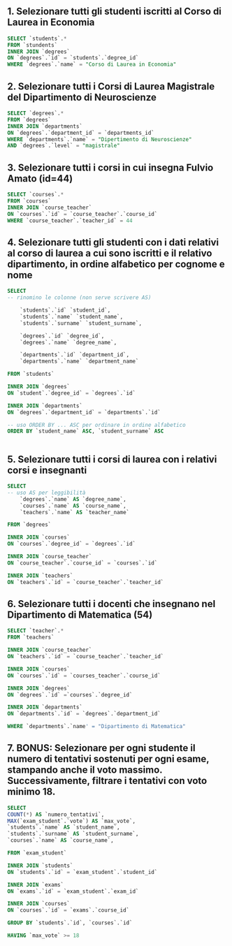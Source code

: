 ## 1. Selezionare tutti gli studenti iscritti al Corso di Laurea in Economia
```sql
SELECT `students`.*
FROM `stundents`
INNER JOIN `degrees`
ON `degrees`.`id` = `students`.`degree_id`
WHERE `degrees`.`name` = "Corso di Laurea in Economia"
``` 

## 2. Selezionare tutti i Corsi di Laurea Magistrale del Dipartimento di Neuroscienze
```sql
SELECT `degrees`.*
FROM `degrees`
INNER JOIN `departments`
ON `degrees`.`department_id` = `departments_id`
WHERE `departments`.`name` = "Dipertimento di Neuroscienze"
AND `degrees`.`level` = "magistrale"
``` 

## 3. Selezionare tutti i corsi in cui insegna Fulvio Amato (id=44)
```sql
SELECT `courses`.*
FROM `courses`
INNER JOIN `course_teacher`
ON `courses`.`id` = `course_teacher`.`course_id`
WHERE `course_teacher`.`teacher_id` = 44
``` 

## 4. Selezionare tutti gli studenti con i dati relativi al corso di laurea a cui sono iscritti e il relativo dipartimento, in ordine alfabetico per cognome e nome
```sql
SELECT 
-- rinomino le colonne (non serve scrivere AS)

    `students`.`id` `student_id`,
    `students`.`name` `student_name`,
    `students`.`surname` `student_surname`,

    `degrees`.`id` `degree_id`,
    `degrees`.`name` `degree_name`,

    `departments`.`id` `department_id`,
    `departments`.`name` `department_name`

FROM `students`

INNER JOIN `degrees`
ON `student`.`degree_id` = `degrees`.`id`

INNER JOIN `departments`
ON `degrees`.`department_id` = `departments`.`id`

-- uso ORDER BY ... ASC per ordinare in ordine alfabetico
ORDER BY `student_name` ASC, `student_surname` ASC



``` 

## 5. Selezionare tutti i corsi di laurea con i relativi corsi e insegnanti
```sql
SELECT
-- uso AS per leggibilità
	`degrees`.`name` AS `degree_name`,
    `courses`.`name` AS `course_name`,
    `teachers`.`name` AS `teacher_name`

FROM `degrees`

INNER JOIN `courses` 
ON `courses`.`degree_id` = `degrees`.`id`

INNER JOIN `course_teacher` 
ON `course_teacher`.`course_id` = `courses`.`id`

INNER JOIN `teachers` 
ON `teachers`.`id` = `course_teacher`.`teacher_id`
``` 

## 6. Selezionare tutti i docenti che insegnano nel Dipartimento di Matematica (54)
```sql
SELECT `teacher`.*
FROM `teachers`

INNER JOIN `course_teacher`
ON `teachers`.`id` = `course_teacher`.`teacher_id`

INNER JOIN `courses`
ON `courses`.`id` = `courses_teacher`.`course_id`

INNER JOIN `degrees`
ON `degrees`.`id` =`courses`.`degree_id`

INNER JOIN `departments`
ON `departments`.`id` = `degrees`.`department_id`

WHERE `departments`.`name' = "Dipartimento di Matematica"

``` 

## 7. BONUS: Selezionare per ogni studente il numero di tentativi sostenuti per ogni esame, stampando anche il voto massimo. Successivamente, filtrare i tentativi con voto minimo 18.
```sql
SELECT 
COUNT(*) AS `numero_tentativi`,
MAX(`exam_student`.`vote`) AS `max_vote`,
`students`.`name` AS `student_name`,
`students`.`surname` AS `student_surname`,
`courses`.`name` AS `course_name`,

FROM `exam_student`

INNER JOIN `students`
ON `students`.`id` = `exam_student`.`student_id`

INNER JOIN `exams`
ON `exams`.`id` = `exam_student`.`exam_id`

INNER JOIN `courses`
ON `courses`.`id` = `exams`.`course_id`

GROUP BY `students`.`id`, `courses`.`id`

HAVING `max_vote` >= 18



``` 